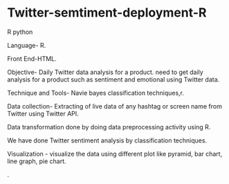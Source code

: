 # Twitter-semtiment-deployment-R
R
python

Language- R.

Front End-HTML.

Objective- Daily Twitter data analysis for a product. need to get daily analysis for a product such as sentiment and emotional using Twitter data.

Technique and Tools- Navie bayes classification techniques,r.

Data collection- Extracting of live data of any hashtag or screen name from Twitter using Twitter API.

Data transformation done by doing data preprocessing activity using  R.

We have done Twitter sentiment analysis by classification techniques.

Visualization - visualize the data using different plot like pyramid, bar chart, line graph, pie chart.

.
